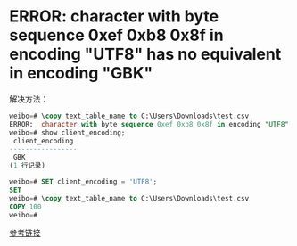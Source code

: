 # ERROR:  character with byte sequence 0xef 0xb8 0x8f in encoding "UTF8" has no equivalent in encoding "GBK"


解决方法：

```sql
weibo=# \copy text_table_name to C:\Users\Downloads\test.csv
ERROR:  character with byte sequence 0xef 0xb8 0x8f in encoding "UTF8" has no equivalent in encoding "GBK"
weibo=# show client_encoding;
 client_encoding
-----------------
 GBK
(1 行记录)

weibo=# SET client_encoding = 'UTF8';
SET
weibo=# \copy text_table_name to C:\Users\Downloads\test.csv
COPY 100
weibo=#
```


[参考链接](http://stackoverflow.com/questions/14525505/postgres-issue-encoding-utf8-has-no-equivalent-in-encoding-latin1)
